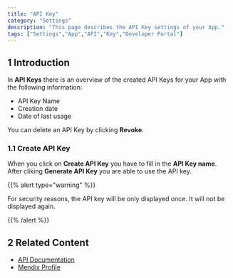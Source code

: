 ```yaml
---
title: "API Key"
category: "Settings"
description: "This page describes the API Key settings of your App."
tags: ["Settings","App","API","Key","Developer Portal"]
---
```


## 1 Introduction

In **API Keys** there is an overview of the created API Keys for your App with the following information:

*   API Key Name
*   Creation date
*   Date of last usage 

You can delete an API Key by clicking **Revoke**.

### 1.1 Create API Key

When you click on **Create API Key** you have to fill in the **API Key name**. After cliking **Generate API Key** you are able to use the API key.


{{% alert type="warning" %}}

For security reasons, the API key will be only displayed once. It will not be displayed again.

{{% /alert %}}


## 2 Related Content

* [API Documentation](/apidocs-mxsdk/apidocs)
* [Mendix Profile](/developerportal/general/mendixprofile)
